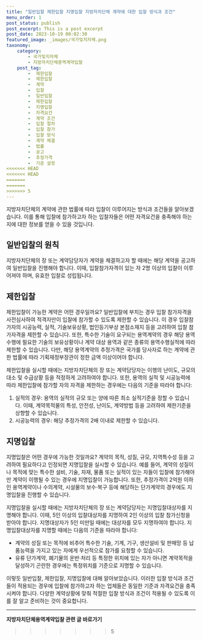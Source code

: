 ```yaml
---
title: "일반입찰 제한입찰 지명입찰 지방자치단체 계약에 대한 입찰 방식과 조건"
menu_order: 1
post_status: publish
post_excerpt: This is a post excerpt
post_date: 2023-10-19 00:02:30
featured_image: _images/국가및지자체.png
taxonomy:
    category:
        - 국가및지자체
        - 지방자치단체용역계약입찰
    post_tag:
        -  제한입찰
        -  제한입찰
        -  계약
        -  입찰
        -  일반입찰
        -  제한입찰
        -  지명입찰
        -  자격요건
        -  계약 조건
        -  입찰 절차
        -  입찰 참가
        -  입찰 방식
        -  계약 체결
        -  법률
        -  공고
        -  추정가격
        -  기준 설정
<<<<<<< HEAD
<<<<<<< HEAD
=======
=======
>>>>>>> 5
---
```



지방자치단체의 계약에 관한 법률에 따라 입찰이 이루어지는 방식과 조건들을 알아보겠습니다. 이를 통해 입찰에 참가하고자 하는 입찰자들은 어떤 자격요건을 충족해야 하는지에 대한 정보를 얻을 수 있을 것입니다.

## 일반입찰의 원칙

지방자치단체의 장 또는 계약담당자가 계약을 체결하고자 할 때에는 해당 계약을 공고하여 일반입찰을 진행해야 합니다. 이때, 입찰참가자격이 있는 자 2명 이상의 입찰이 이루어져야 하며, 유효한 입찰로 성립됩니다.

## 제한입찰

제한입찰이 가능한 계약은 어떤 경우일까요? 일반입찰에 부치는 경우 입찰 참가자격을 사전심사하여 적격자만이 입찰에 참가할 수 있도록 제한할 수 있습니다. 이 경우 입찰참가자의 시공능력, 실적, 기술보유상황, 법인등기부상 본점소재지 등을 고려하여 입찰 참가자격을 제한할 수 있습니다. 또한, 특수한 기술이 요구되는 용역계약의 경우 해당 용역수행에 필요한 기술의 보유상황이나 계약 대상 용역과 같은 종류의 용역수행실적에 따라 제한할 수 있습니다. 다만, 해당 용역계약의 추정가격은 국가를 당사자로 하는 계약에 관한 법률에 따라 기획재정부장관이 정한 금액 이상이어야 합니다.

제한입찰을 실시할 때에는 지방자치단체의 장 또는 계약담당자는 이행의 난이도, 규모의 대소 및 수급상황 등을 적정하게 고려하여야 합니다. 또한, 용역의 실적 및 시공능력에 따라 제한입찰에 참가할 자의 자격을 제한하는 경우에는 다음의 기준을 따라야 합니다:
1. 실적의 경우: 용역의 실적의 규모 또는 양에 따른 최소 실적기준을 정할 수 있습니다. 이때, 계약목적물의 특성, 안전성, 난이도, 계약방법 등을 고려하여 제한기준을 상향할 수 있습니다.
2. 시공능력의 경우: 해당 추정가격의 2배 이내로 제한할 수 있습니다.

## 지명입찰

지명입찰은 어떤 경우에 가능한 것일까요? 계약의 목적, 성질, 규모, 지역특수성 등을 고려하여 필요하다고 인정되면 지명입찰을 실시할 수 있습니다. 예를 들어, 계약의 성질이나 목적에 맞는 특수한 설비, 기술, 자재, 물품 또는 실적이 있는 자들이 입찰에 참가해야만 계약이 이행될 수 있는 경우에 지명입찰이 가능합니다. 또한, 추정가격이 2억원 이하인 용역계약이나 수의계약, 시설물의 보수·복구 등에 해당하는 단가계약의 경우에도 지명입찰을 진행할 수 있습니다.

지명입찰을 실시할 때에는 지방자치단체의 장 또는 계약담당자는 지명입찰대상자를 지명해야 합니다. 이때, 5인 이상의 입찰대상자를 지명하여 2인 이상의 입찰 참가신청을 받아야 합니다. 지명대상자가 5인 미만일 때에는 대상자를 모두 지명하여야 합니다. 지명입찰대상자를 지명할 때에는 다음의 기준을 따라야 합니다:
- 계약의 성질 또는 목적에 비추어 특수한 기술, 기계, 기구, 생산설비 및 판매망 등 납품능력을 가지고 있는 자에게 우선적으로 참가를 요청할 수 있습니다.
- 유류 단가계약, 폐기물의 운반·처리 등 특정한 위치에 있는 자가 아니면 계약목적을 달성하기 곤란한 경우에는 특정위치를 기준으로 지명할 수 있습니다.

이렇듯 일반입찰, 제한입찰, 지명입찰에 대해 알아보았습니다. 이러한 입찰 방식과 조건들이 적용되는 경우에 입찰에 참가하고자 하는 업체들은 동일한 기준과 자격요건을 충족시켜야 합니다. 다양한 계약상황에 맞춰 적절한 입찰 방식과 조건이 적용될 수 있도록 이를 잘 알고 준비하는 것이 중요합니다.



<!-- wp:separator -->
<hr class="wp-block-separator has-alpha-channel-opacity"/>
<!-- /wp:separator -->

<!-- wp:group {"backgroundColor":"base","layout":{"type":"constrained"}} -->
<div class="wp-block-group has-base-background-color has-background"><!-- wp:paragraph {"align":"center","fontSize":"large"} -->
<p class="has-text-align-center has-large-font-size"><strong>지방자치단체용역계약입찰 관련 글 바로가기</strong></p>
<!-- /wp:paragraph -->


<!-- wp:latest-posts
{"categories":[{"id":7150,"count":19,"description":"","link":"https://uknowlaw.com/category/%ec%a7%80%eb%b0%a9%ec%9e%90%ec%b9%98%eb%8b%a8%ec%b2%b4%ec%9a%a9%ec%97%ad%ea%b3%84%ec%95%bd%ec%9e%85%ec%b0%b0/","name":"지방자치단체용역계약입찰","slug":"지방자치단체용역계약입찰","taxonomy":"category","parent":0,"meta":[],"_links":{"self":[{"href":"https://uknowlaw.com/wp-json/wp/v2/categories/7150"}],"collection":[{"href":"https://uknowlaw.com/wp-json/wp/v2/categories"}],"about":[{"href":"https://uknowlaw.com/wp-json/wp/v2/taxonomies/category"}],"wp:post_type":[{"href":"https://uknowlaw.com/wp-json/wp/v2/posts?categories=7150"}],"curies":[{"name":"wp","href":"https://api.w.org/{rel}","templated":true}]}}],"postsToShow":100,"excerptLength":28,"postLayout":"grid","columns":2,"featuredImageAlign":"left","featuredImageSizeSlug":"large","fontSize":"medium"} /--></div>
<!-- /wp:group -->
>>>>>>> 5
